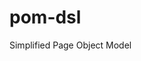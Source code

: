 # pom-dsl
Simplified Page Object Model

<script src="https://gist.github.com/nisrulz/11c0d63428b108f10c83.js"></script>


